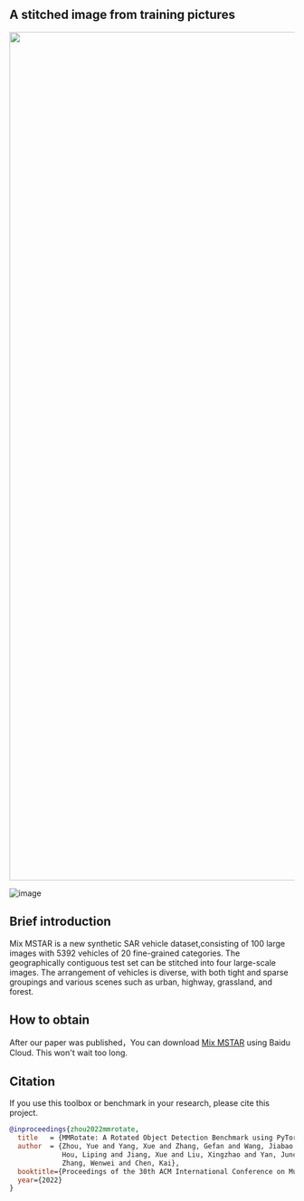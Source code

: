 ## A stitched image from training pictures
<div align=center>
<img src="lob/main/resources/A%20long%20picture%20in%20train%20set%20.jpg" width="1500"/>
</div>

![image](public/image/20190528145810708.png)
## Brief introduction
Mix MSTAR is a new synthetic SAR vehicle dataset,consisting of 100 large images with 5392 vehicles of 20 fine-grained categories. The geographically contiguous test set can be stitched into four large-scale images. The arrangement of vehicles is diverse, with both tight and sparse groupings and various scenes such as urban, highway, grassland, and forest.
## How to obtain
After our paper was published，You can download [Mix MSTAR](https:) using Baidu Cloud. This won't wait too long.
## Citation

If you use this toolbox or benchmark in your research, please cite this project.

```bibtex
@inproceedings{zhou2022mmrotate,
  title   = {MMRotate: A Rotated Object Detection Benchmark using PyTorch},
  author  = {Zhou, Yue and Yang, Xue and Zhang, Gefan and Wang, Jiabao and Liu, Yanyi and
             Hou, Liping and Jiang, Xue and Liu, Xingzhao and Yan, Junchi and Lyu, Chengqi and
             Zhang, Wenwei and Chen, Kai},
  booktitle={Proceedings of the 30th ACM International Conference on Multimedia},
  year={2022}
}
```




